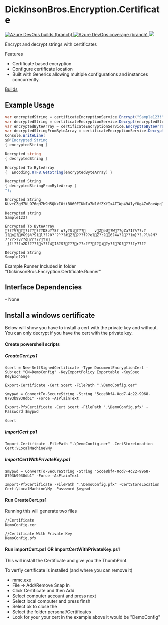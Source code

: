 # DickinsonBros.Encryption.Certificate

<a href="https://img.shields.io/azure-devops/build/marksamdickinson/DickinsonBros/57/master">
    <img alt="Azure DevOps builds (branch)" src="https://img.shields.io/azure-devops/build/marksamdickinson/DickinsonBros/57/master">
</a> <a href="https://img.shields.io/azure-devops/build/marksamdickinson/DickinsonBros/57/master">
    <img alt="Azure DevOps coverage (branch)" src="https://img.shields.io/azure-devops/coverage/marksamdickinson/dickinsonbros/45/master">
</a> <a href="https://www.nuget.org/packages/DickinsonBros.Encryption.Certificate/">
    <img src="https://img.shields.io/nuget/v/DickinsonBros.Encryption.Certificate">
</a>

Encrypt and decrypt strings with certificates

Features
* Certificate based encryption 
* Configure certificate location
* Built with Generics allowing multiple configurations and instances concurrently.

<a href="https://dev.azure.com/marksamdickinson/DickinsonBros/_build?definitionScope=%5CDickinsonBros.Encryption.Certificate">Builds</a>

<h2>Example Usage</h2>

```C#
var encryptedString = certificateEncryptionService.Encrypt("Sample123!");
var decryptedString = certificateEncryptionService.Decrypt(encryptedString);
var encryptedByteArray = certificateEncryptionService.EncryptToByteArray("Sample123!");
var decryptedStringFromByteArray = certificateEncryptionService.Decrypt(encryptedByteArray);
Console.WriteLine(
$@"Encrypted String
{ encryptedString }

Decrypted string
{ decryptedString }

Encrypted To ByteArray
{  Encoding.UTF8.GetString(encryptedByteArray) }

Decrypted String
{ decryptedStringFromByteArray }
");
```
    
    Encrypted String
    KUv+CZgM7KLO76qH7b9H5QKxI0tiB860FIKNIa7N1VfZXfIx4TIWp49AIyYUg4ZxBoeApqT28uU6X6iPSaoNUrJAX3MXR2f7IEb57aFCk2Kav09FC7Pmnih+tqj/zN/2aEmRxzKHhWCe7MSE1a2viSl3uaNn+6r32GZoAGKjHKzx+kElbWQWOnOXXe6O5cgcbTCMPmh+TMaGqt4fuCmTkiWEUc4zJxwXVYEwByJUnU3b1ClODzXYgc+g1QYVC5iAVRooexlkScTTDTXr/XNJqTau2STacBgJnO0zkiAastCwgu/Wuoz2J1FippDMEhoexd21bZTcdoYpj521xzhz8g==

    Decrypted string
    Sample123!

    Encrypted To ByteArray
    ???V???l?????D8σ??S? u?y?Sl???    vZeU?W??gZa?I?%??:?1?n?#GS$%?S1l???0?`?^??#Z????f??elZ?:?6?4w????1m}??.?l%?M?7'??>?v??d?r???Y?
     }?!???n2D?????<???4I5?S????r??z?Y???i?y???O?????y?7??

    Decrypted String
    Sample123!

Example Runner Included in folder "DickinsonBros.Encryption.Certificate.Runner"

<h2>Interface Dependencies</h3>
- None

<h2>Install a windows certificate</h3>

Below will show you have to install a cert with the private key and without.
You can only decrypt if you have the cert with the private key.

<h4>Create powershell scripts</h3>

<h5>CreateCert.ps1</h5>
    
    $cert = New-SelfSignedCertificate -Type DocumentEncryptionCert -Subject "CN=DemoConfig" -KeyExportPolicy Exportable -KeySpec KeyExchange

    Export-Certificate -Cert $cert -FilePath ".\DemoConfig.cer"

    $mypwd = ConvertTo-SecureString -String "5cce8bf4-0cd7-4c22-9968-8793b9938db1" -Force -AsPlainText

    Export-PfxCertificate -Cert $cert -FilePath ".\DemoConfig.pfx" -Password $mypwd

    $cert

<h5>ImportCert.ps1</h5>

    Import-Certificate -FilePath ".\DemoConfig.cer" -CertStoreLocation Cert:\LocalMachine\My
    
<h5>ImportCertWithPrivateKey.ps1</h5>

    $mypwd = ConvertTo-SecureString -String "5cce8bf4-0cd7-4c22-9968-8793b9938db1" -Force -AsPlainText

    Import-PfxCertificate -FilePath ".\DemoConfig.pfx" -CertStoreLocation Cert:\LocalMachine\My -Password $mypwd
    
<h4>Run CreateCert.ps1</h3>

Running this will generate two files

    //Certificate
    DemoConfig.cer
    
    //Certificate With Private Key
    DemoConfig.pfx

<h4>Run importCert.ps1 OR ImportCertWithPrivateKey.ps1</h3>

This will install the Certificate and give you the ThumbPrint.

To verfiy certificate is installed (and where you can remove it)
* mmc.exe
* File -> Add/Remove Snap In
* Click Certificate and then Add
* Select computer account and press next
* Select local computer and press finsh
* Select ok to close the 
* Select the folder personal/Certificates
* Look for your your cert in the example above it would be "DemoConfig"
